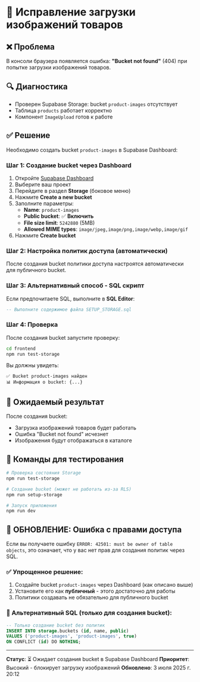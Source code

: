# 🔧 Исправление загрузки изображений товаров

## ❌ Проблема
В консоли браузера появляется ошибка: **"Bucket not found"** (404) при попытке загрузки изображений товаров.

## 🔍 Диагностика
- Проверен Supabase Storage: bucket `product-images` отсутствует
- Таблица `products` работает корректно
- Компонент `ImageUpload` готов к работе

## ✅ Решение
Необходимо создать bucket `product-images` в Supabase Dashboard:

### Шаг 1: Создание bucket через Dashboard
1. Откройте [Supabase Dashboard](https://supabase.com/dashboard)
2. Выберите ваш проект
3. Перейдите в раздел **Storage** (боковое меню)
4. Нажмите **Create a new bucket**
5. Заполните параметры:
   - **Name**: `product-images`
   - **Public bucket**: ✅ **Включить**
   - **File size limit**: `5242880` (5MB)
   - **Allowed MIME types**: `image/jpeg,image/png,image/webp,image/gif`
6. Нажмите **Create bucket**

### Шаг 2: Настройка политик доступа (автоматически)
После создания bucket политики доступа настроятся автоматически для публичного bucket.

### Шаг 3: Альтернативный способ - SQL скрипт
Если предпочитаете SQL, выполните в **SQL Editor**:

```sql
-- Выполните содержимое файла SETUP_STORAGE.sql
```

### Шаг 4: Проверка
После создания bucket запустите проверку:

```bash
cd frontend
npm run test-storage
```

Вы должны увидеть:
```
✅ Bucket product-images найден
📊 Информация о bucket: {...}
```

## 🎯 Ожидаемый результат
После создания bucket:
- Загрузка изображений товаров будет работать
- Ошибка "Bucket not found" исчезнет
- Изображения будут отображаться в каталоге

## 🔧 Команды для тестирования
```bash
# Проверка состояния Storage
npm run test-storage

# Создание bucket (может не работать из-за RLS)
npm run setup-storage

# Запуск приложения
npm run dev
```

## 🚨 ОБНОВЛЕНИЕ: Ошибка с правами доступа
Если вы получаете ошибку `ERROR: 42501: must be owner of table objects`, это означает, что у вас нет прав для создания политик через SQL.

### ✅ Упрощенное решение:
1. Создайте bucket `product-images` через Dashboard (как описано выше)
2. Установите его как **публичный** - этого достаточно для работы
3. Политики создавать не обязательно для публичного bucket

### 🔧 Альтернативный SQL (только для создания bucket):
```sql
-- Только создание bucket без политик
INSERT INTO storage.buckets (id, name, public)
VALUES ('product-images', 'product-images', true)
ON CONFLICT (id) DO NOTHING;
```

---
**Статус**: ⏳ Ожидает создания bucket в Supabase Dashboard
**Приоритет**: Высокий - блокирует загрузку изображений
**Обновлено**: 3 июля 2025 г. 20:12
